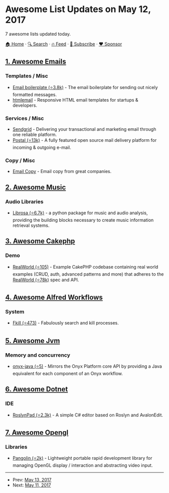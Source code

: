 # Awesome List Updates on May 12, 2017

7 awesome lists updated today.

[🏠 Home](/README.md) · [🔍 Search](https://www.trackawesomelist.com/search/) · [🔥 Feed](https://www.trackawesomelist.com/rss.xml) · [📮 Subscribe](https://trackawesomelist.us17.list-manage.com/subscribe?u=d2f0117aa829c83a63ec63c2f&id=36a103854c) · [❤️  Sponsor](https://github.com/sponsors/theowenyoung)



## [1. Awesome Emails](/content/jonathandion/awesome-emails/README.md)

### Templates / Misc

*   [Email boilerplate (⭐3.8k)](https://github.com/seanpowell/Email-Boilerplate) - The email boilerplate for sending out nicely formatted messages.
*   [htmlemail](https://htmlemail.io/) - Responsive HTML email templates for startups & developers.

### Services / Misc

*   [Sendgrid](https://sendgrid.com/) - Delivering your transactional and marketing email through one reliable platform.
*   [Postal (⭐13k)](https://github.com/atech/postal) - A fully featured open source mail delivery platform for incoming & outgoing e-mail.

### Copy / Misc

*   [Email Copy](http://www.goodemailcopy.com/) - Email copy from great companies.

## [2. Awesome Music](/content/ciconia/awesome-music/README.md)

### Audio Libraries

*   [Librosa (⭐6.7k)](https://github.com/librosa/librosa) - a python package for music and audio analysis, providing the building blocks necessary to create music information retrieval systems.

## [3. Awesome Cakephp](/content/FriendsOfCake/awesome-cakephp/README.md)

### Demo

*   [RealWorld (⭐105)](https://github.com/gothinkster/cakephp-realworld-example-app) - Example CakePHP codebase containing real world examples (CRUD, auth, advanced patterns and more) that adheres to the [RealWorld (⭐78k)](https://github.com/gothinkster/realworld-example-apps) spec and API.

## [4. Awesome Alfred Workflows](/content/alfred-workflows/awesome-alfred-workflows/README.md)

### System

*   [Fkill (⭐473)](https://github.com/SamVerschueren/alfred-fkill) - Fabulously search and kill processes.

## [5. Awesome Jvm](/content/deephacks/awesome-jvm/README.md)

### Memory and concurrency

*   [onyx-java (⭐5)](https://github.com/onyx-platform/onyx-java) - Mirrors the Onyx Platform core API by providing a Java equivalent for each component of an Onyx workflow.

## [6. Awesome Dotnet](/content/quozd/awesome-dotnet/README.md)

### IDE

*   [RoslynPad (⭐2.3k)](https://github.com/aelij/RoslynPad) - A simple C# editor based on Roslyn and AvalonEdit.

## [7. Awesome Opengl](/content/eug/awesome-opengl/README.md)

### Libraries

*   [Pangolin (⭐2k)](https://github.com/stevenlovegrove/Pangolin) - Lightweight portable rapid development library for managing OpenGL display / interaction and abstracting video input.

---

- Prev: [May 13, 2017](/content/2017/05/13/README.md)
- Next: [May 11, 2017](/content/2017/05/11/README.md)